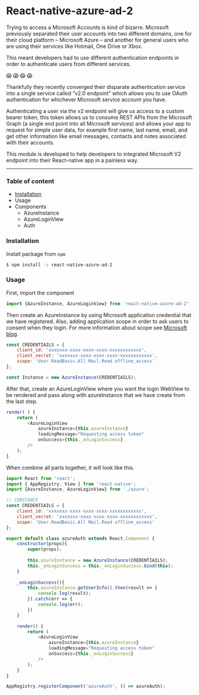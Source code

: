 # React-native-azure-ad-2
Trying to access a Microsoft Accounts is kind of bizarre. Microsoft previously separated their user accounts into two different domains, one for their cloud platform –  Microsoft Azure – and another for general users who are using their services like Hotmail, One Drive or Xbox.

This meant developers had to use different authentication endpoints in order to authenticate users from different services.

:scream: :scream: :scream: :scream:

Thankfully they recently converged their disparate authentication service into a single service called “v2.0 endpoint” which allows you to use OAuth authentication for whichever Microsoft service account you have.

Authenticating a user via the v2 endpoint will give us access to a custom bearer token, this token allows us to consume REST APIs from the Microsoft Graph (a single end point into all Microsoft services) and allows your app to request for simple user data, for example first name, last name, email, and get other information like email messages, contacts and notes associated with their accounts.

This module is developed to help developers to integrated Microsoft V2 endpoint into their React-native app in a painless way.
___

### Table of content
* [Installation](#installation)
* Usage
* Components
    * AzureInstance
    * AzureLoginView
    * Auth

### Installation
Install package from `npm`
```sh
$ npm install -s react-native-azure-ad-2
```

### Usage

First, import the component

```javascript
import {AzureInstance, AzureLoginView} from 'react-native-azure-ad-2'
```
Then create an AzureInstance by using Microsoft application credential that we have registered.  Also, adding application scope in order to ask users to consent when they login. For more information about scope see [Microsoft blog](https://azure.microsoft.com/en-us/documentation/articles/active-directory-v2-scopes/).
```javascript
const CREDENTIAILS = {
    client_id: 'xxxxxxx-xxxx-xxxx-xxxx-xxxxxxxxxxxx',
    client_secret: 'xxxxxxx-xxxx-xxxx-xxxx-xxxxxxxxxxxx',
    scope: 'User.ReadBasic.All Mail.Read offline_access'
};

const Instance = new AzureInstance(CREDENTIAILS);
```
After that, create an AzureLoginView where you want the login WebView to be rendered and pass along with azureInstance that we have create from the last step.

```javascript
render( ) {
    return (
        <AzureLoginView
            azureInstance={this.azureInstance}
            loadingMessage="Requesting access token"
            onSuccess={this._onLoginSuccess}
        />
    );
}
```
When combine all parts together, it will look like this.

```javascript
import React from 'react';
import { AppRegistry, View } from 'react-native';
import {AzureInstance, AzureLoginView} from './azure';

// CONSTANCE
const CREDENTIAILS = {
    client_id: 'xxxxxxx-xxxx-xxxx-xxxx-xxxxxxxxxxxx',
    client_secret: 'xxxxxxx-xxxx-xxxx-xxxx-xxxxxxxxxxxx',
    scope: 'User.ReadBasic.All Mail.Read offline_access'
};

export default class azureAuth extends React.Component {
	constructor(props){
		super(props);
		
		this.azureInstance = new AzureInstance(CREDENTIAILS);
		this._onLoginSuccess = this._onLoginSuccess.bind(this);
	}
	
	_onLoginSuccess(){
		this.azureInstance.getUserInfo().then(result => {
			console.log(result);
		}).catch(err => {
			console.log(err);
		})
	}

    render() {
        return (
            <AzureLoginView
            	azureInstance={this.azureInstance}
            	loadingMessage="Requesting access token"
            	onSuccess={this._onLoginSuccess}
            />
        );
    }
}

AppRegistry.registerComponent('azureAuth', () => azureAuth);
```
